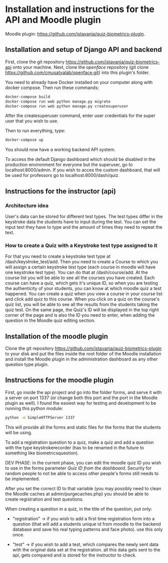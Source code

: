 # Installation and instructions for the API and Moodle plugin

Moodle plugin: https://github.com/jstavanja/quiz-biometrics-plugin.

## Installation and setup of Django API and backend
First, clone the git repository https://github.com/jstavanja/quiz-biometrics-api onto your machine.
Next, clone the *openface* repository (git clone https://github.com/cmusatyalab/openface.git) into this plugin's folder.

You need to already have Docker installed on your computer along with docker compose.
Then run these commands:

```bash
docker-compose build
docker-compose run web python manage.py migrate
docker-compose run web python manage.py createsuperuser
```
After the createsuperuser command, enter user credentials for the super user that you wish to use.

Then to run everything, type:
```bash
docker-compose up
```

You should now have a working backend API system.

To access the default Django dashboard which should be disabled in the production environment for everyone but the superuser, go to localhost:8000/admin. If you wish to acces the custom dashboard, that will be used for professors go to localhost:8000/dash/quiz.

## Instructions for the instructor (api)

### Architecture idea
User's data can be stored for different test types. The test types differ in the keystroke data the students have to input during the test. You can set the input text they have to type and the amount of times they need to repeat the text.

### How to create a Quiz with a Keystroke test type assigned to it
For that you need to create a keystroke test type at /dash/keystroke_test/add. Then you need to create a Course to which you will assign a certain keystroke test type (each course in moodle will have one keystroke test type). You can do that at /dash/course/add. At the course list you will be able to see all the courses you have created. Each course can have a quiz, which gets it's unique ID, so when you are testing the authenticity of your students, you can know at which moodle quiz a test happened. You can create a quiz when you view a course in your course list and click add quiz to this course. When you click on a quiz on the course's quiz list, you will be able to see all the results from the students taking the quiz test. On the same page, the Quiz's ID will be displayed in the top right corner of the page and is also the ID you need to enter, when adding the question in the Moodle quiz editing section.

## Installation of the moodle plugin
Clone the git repository https://github.com/jstavanja/quiz-biometrics-plugin to your disk and put the files inside the root folder of the Moodle installation and install the Moodle plugin in the administration dashboard as any other question type plugin.

## Instructions for the moodle plugin
First, go inside the api project and go into the folder forms, and serve it with a server on port 1337 (or change both this port and the port in the Moodle plugin as well). I found the easiest way for testing and development to be running this python module:
```bash
python -m SimpleHTTPServer 1337
```
This will provide all the forms and static files for the forms that the students will be using.

To add a registration question to a quiz, make a quiz and add a question with the type keystrokerecorder (has to be renamed in the future to something like biometricsquestion).

DEV PHASE: in the current phase, you can edit the moodle quiz ID you wish to use in the forms parameter *Quiz ID from the dashboard*. Security for random people to not be able to access other people's forms still needs to be implemented.

After you set the correct ID to that variable (you may possibly need to clean the Moodle caches at admin/purgecaches.php) you should be able to create registration and test questions.

When creating a question in a quiz, in the title of the question, put only:
  - "registration" -> if you wish to add a first time registration form into a question (that will add a students unique id from moodle to the backend database and save his real typing patterns and face photo). use this only once.

  - "test" -> if you wish to add a test, which compares the newly sent data with the original data set at the registration. all this data gets sent to the api, gets compared and is stored for the instructor to check.
